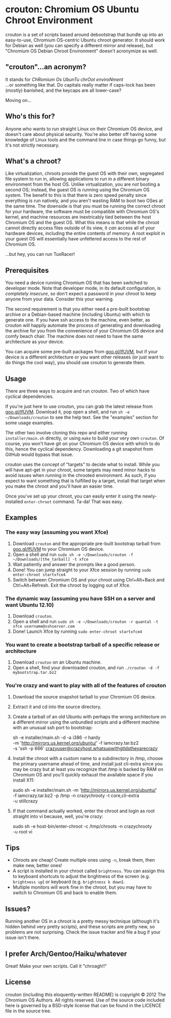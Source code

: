 crouton: Chromium OS Ubuntu Chroot Environment
==============================================

crouton is a set of scripts based around debootstrap that bundle up into an
easy-to-use, Chromium OS-centric Ubuntu chroot generator.  It should work for
Debian as well (you can specify a different mirror and release), but "Chromium
OS Debian Chroot Environment" doesn't acronymize as well.


"crouton"...an acronym?
-----------------------
It stands for _ChRomium Os UbunTu chrOot enviroNment_  
...or something like that. Do capitals really matter if caps-lock has been
(mostly) banished, and the keycaps are all lower-case?

Moving on...


Who's this for?
---------------
Anyone who wants to run straight Linux on their Chromium OS device, and doesn't
care about physical security. You're also better off having some knowledge of
Linux tools and the command line in case things go funny, but it's not strictly
necessary.


What's a chroot?
----------------
Like virtualization, chroots provide the guest OS with their own, segregated
file system to run in, allowing applications to run in a different binary
environment from the host OS. Unlike virtualization, you are *not* booting a
second OS; instead, the guest OS is running using the Chromium OS system. The
benefit to this is that there is zero speed penalty since everything is run
natively, and you aren't wasting RAM to boot two OSes at the same time. The
downside is that you must be running the correct chroot for your hardware, the
software must be compatible with Chromium OS's kernel, and machine resources are
inextricably tied between the host Chromium OS and the guest OS. What this means
is that while the chroot cannot directly access files outside of its view, it
*can* access all of your hardware devices, including the entire contents of
memory. A root exploit in your guest OS will essentially have unfettered access
to the rest of Chromium OS.

...but hey, you can run TuxRacer!


Prerequisites
-------------
You need a device running Chromium OS that has been switched to developer mode.
Note that developer mode, in its default configuration, is *completely
insecure*, so don't expect a password in your chroot to keep anyone from your
data. Consider this your warning.

The second requirement is that you either need a pre-built bootstrap archive or
a Debian-based machine (including Ubuntu) with which to generate one. If you
have ssh access to the machine, even better, as crouton will happily automate
the process of generating and downloading the archive for you from the
convenience of your Chromium OS device and comfy beach chair. The machine does
not need to have the same architecture as your device.

You can acquire some pre-built packages from
[goo.gl/lfUVM](http://goo.gl/lfUVM), but if your device is a different
architecture or you want other releases (or just want to do things the cool
way), you should use crouton to generate them.


Usage
-----
There are three ways to acquire and run crouton. Two of which have cyclical
dependencies.

If you're just here to use crouton, you can grab the latest release from
[goo.gl/lfUVM](http://goo.gl/lfUVM).  Download it, pop open a shell, and run `sh
-e ~/Downloads/crouton` to see the help text. See the "examples" section for
some usage examples.

The other two involve cloning this repo and either running `installer/main.sh`
directly, or using `make` to build your very own `crouton`. Of course, you won't
have git on your Chromium OS device with which to do this, hence the cyclical
dependency. Downloading a git snapshot from GitHub would bypass that issue.

crouton uses the concept of "targets" to decide what to install.  While you will
have apt-get in your chroot, some targets may need minor hacks to avoid issues
when running in the chrooted environment.  As such, if you expect to want
something that is fulfilled by a target, install that target when you make the
chroot and you'll have an easier time.

Once you've set up your chroot, you can easily enter it using the
newly-installed `enter-chroot` command.  Ta-da!  That was easy.


Examples
--------

### The easy way (assuming you want Xfce)
  1. Download `crouton` and the appropriate pre-built bootstrap tarball from
     [goo.gl/lfUVM](http://goo.gl/lfUVM) to your Chromium OS device.
  2. Open a shell and run
     `sudo sh -e ~/Downloads/crouton -f ~/Downloads/[the_tarball] -t xfce`
  3. Wait patiently and answer the prompts like a good person.
  4. Done! You can jump straight to your Xfce session by running
     `sudo enter-chroot startxfce4`
  5. Switch between Chromium OS and your chroot using Ctrl+Alt+Back and
     Ctrl+Alt+Refresh. Exit the chroot by logging out of Xfce.

### The dynamic way (assuming you have SSH on a server and want Ubuntu 12.10)
  1. Download `crouton`.
  2. Open a shell and run
     `sudo sh -e ~/Downloads/crouton -r quantal -t xfce username@sshserver.com`
  3. Done! Launch Xfce by running `sudo enter-chroot startxfce4`

### You want to create a bootstrap tarball of a specific release or architecture
  1. Download `crouton` on an Ubuntu machine.
  2. Open a shell, find your downloaded crouton, and run
     `./crouton -d -f mybootstrap.tar.bz2`

### You're crazy and want to play with all of the features of crouton
  1. Download the source snapshot tarball to your Chromium OS device.
  2. Extract it and cd into the source directory.
  3. Create a tarball of an old Ubuntu with perhaps the wrong architecture on a
     different mirror using the unbundled scripts and a different machine with
     an unusual ssh port to bootstrap:

        sh -e installer/main.sh -d -a i386 -r hardy \
           -m 'http://mirrors.us.kernel.org/ubuntu/' -f iamcrazy.tar.bz2 \
           -s 'ssh -p 666' crazyuser@crazyhost.whatsupwithgtldstheyarecrazy

  4. Install the chroot with a custom name to a subdirectory in /tmp, choose the
     primary username ahead of time, and install just cli-extra since you may be
     crazy but at least you recognize that /tmp is backed by RAM on Chromium OS and
     you'll quickly exhaust the available space if you install X11:

        sudo sh -e installer/main.sh -m 'http://mirrors.us.kernel.org/ubuntu/' \
                -f iamcrazy.tar.bz2 -p /tmp -n crazychrooty -t core,cli-extra \
                -u stillcrazy

  5. If that command actually worked, enter the chroot and login as root
     straight into vi because, well, you're crazy:
     
        sudo sh -e host-bin/enter-chroot -c /tmp/chroots -n crazychrooty \
                -u root vi


Tips
----

  * Chroots are cheap! Create multiple ones using `-n`, break them, then make
    new, better ones!
  * A script is installed in your chroot called `brightness`. You can assign
    this to keyboard shortcuts to adjust the brightness of the screen (e.g.
    `brightness up`) or keyboard (e.g. `brightness k down`).
  * Multiple monitors will work fine in the chroot, but you may have to switch
    to Chromium OS and back to enable them.


Issues?
-------
Running another OS in a chroot is a pretty messy technique (although it's hidden
behind very pretty scripts), and these scripts are pretty new, so problems are
not surprising. Check the issue tracker and file a bug if your issue isn't
there.


I prefer Arch/Gentoo/Haiku/whatever
-----------------------------------
Great! Make your own scripts. Call it "chroagh!!"


License
-------
crouton (including this eloquently-written README) is copyright &copy; 2012 The
Chromium OS Authors. All rights reserved. Use of the source code included here
is governed by a BSD-style license that can be found in the LICENCE file in the
source tree.
